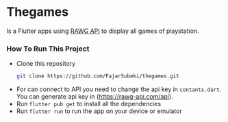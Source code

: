 # Thegames

Is a Flutter apps using [RAWG API](https://rawg.io) to display all games of playstation. 

### How To Run This Project

- Clone this repository
  ```bash
  git clone https://github.com/FajarSubeki/thegames.git
  ```
- For can connect to API you need to change the api key in `contants.dart`. You can generate api key in (https://rawg-api.com/api).
- Run `flutter pub get` to install all the dependencies
- Run `flutter run` to run the app on your device or emulator
